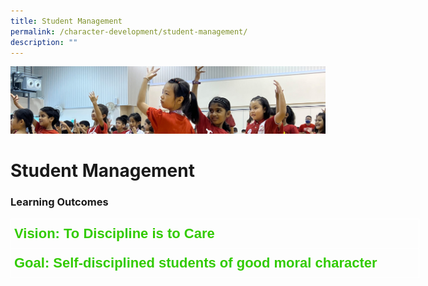 ```yaml
---
title: Student Management
permalink: /character-development/student-management/
description: ""
---
```

![](/images/School%20Development%20Programmes.jpg)

Student Management
==================

### Learning Outcomes

<style type="text/css">
.tg  {border-collapse:collapse;border-spacing:0;}
.tg td{border-color:black;border-style:solid;border-width:1px;font-family:Arial, sans-serif;font-size:14px;
  overflow:hidden;padding:10px 5px;word-break:normal;}
.tg th{border-color:black;border-style:solid;border-width:1px;font-family:Arial, sans-serif;font-size:14px;
  font-weight:normal;overflow:hidden;padding:10px 5px;word-break:normal;}
.tg .tg-5bbi{border-color:#ffffff;color:#32cb00;font-size:22px;font-weight:bold;text-align:left;vertical-align:top}
</style>
<table class="tg" style="undefined;table-layout: fixed; width: 654px">
<colgroup>
<col style="width: 654px">
</colgroup>
<thead>
  <tr>
    <th class="tg-5bbi">Vision: To Discipline is to Care</th>
  </tr>
</thead>
<tbody>
  <tr>
    <td class="tg-5bbi">Goal: Self-disciplined students of good moral character</td>
  </tr>
</tbody>
</table>